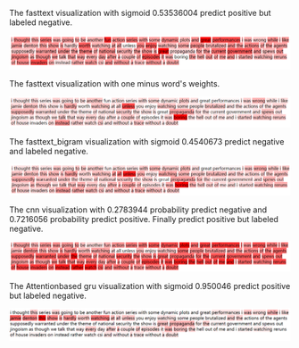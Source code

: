The fasttext visualization with sigmoid 0.53536004 predict positive but labeled negative.

![image](https://github.com/shencz/JLU-MONASH/blob/Shencz/Fasttext_visualization/Sentiment_analysis/Visualize%20samples/sample_one/ft.png)

The fasttext visualization with  one minus word's weights.

![image](https://github.com/shencz/JLU-MONASH/blob/Shencz/Fasttext_visualization/Sentiment_analysis/Visualize%20samples/sample_one/1-ft.png)

The fasttext_bigram visualization with sigmoid 0.4540673 predict negative and labeled negative.

![image](https://github.com/shencz/JLU-MONASH/blob/Shencz/Fasttext_visualization/Sentiment_analysis/Visualize%20samples/sample_one/ft_bigram.png)

The cnn visualization with 0.2783944 probability predict negative and 0.7216056 probability predict positive. Finally predict positive but labeled negative.

![image](https://github.com/shencz/JLU-MONASH/blob/Shencz/Fasttext_visualization/Sentiment_analysis/Visualize%20samples/sample_one/cnn.png)

The Attentionbased gru visualization with sigmoid 0.950046 predict positive but labeled negative.

![image](https://github.com/shencz/JLU-MONASH/blob/Shencz/Fasttext_visualization/Sentiment_analysis/Visualize%20samples/sample_one/att_gru.png)
